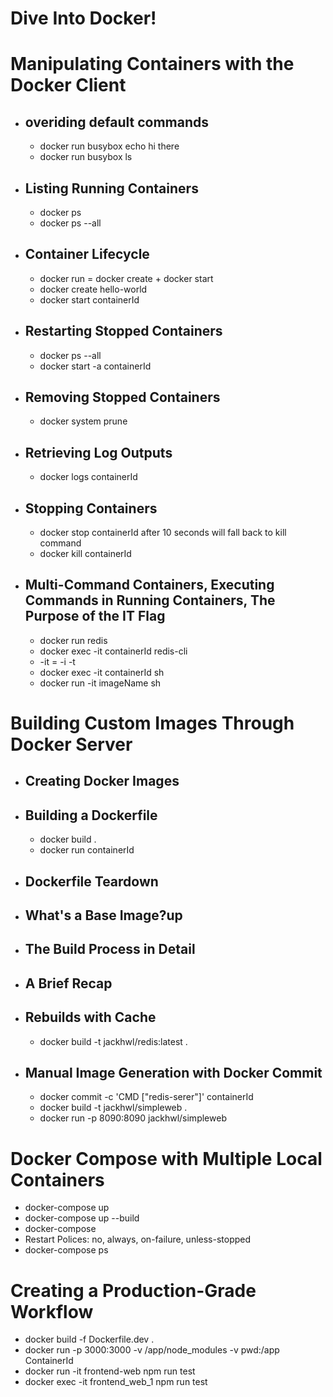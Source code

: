 # Dive Into Docker!
# Manipulating Containers with the Docker Client
  * ## overiding default commands
    * docker run busybox echo hi there
    * docker run busybox ls
  * ## Listing Running Containers
    * docker ps
    * docker ps --all
  * ## Container Lifecycle
    * docker run = docker create + docker start
    * docker create hello-world
    * docker start containerId
  * ## Restarting Stopped Containers
    * docker ps --all
    * docker start -a containerId
  * ## Removing Stopped Containers
    * docker system prune
  * ## Retrieving Log Outputs
    * docker logs containerId
  * ## Stopping Containers
    * docker stop containerId after 10 seconds will fall back to kill command
    * docker kill containerId
  * ## Multi-Command Containers, Executing Commands in Running Containers, The Purpose of the IT Flag
    * docker run redis
    * docker exec -it containerId redis-cli
    * -it = -i -t
    * docker exec -it containerId sh
    * docker run -it imageName sh
# Building Custom Images Through Docker Server
  * ## Creating Docker Images
  * ## Building a Dockerfile
    * docker build .
    * docker run containerId
  * ## Dockerfile Teardown
  * ## What's a Base Image?up
  * ## The Build Process in Detail
  * ## A Brief Recap
  * ## Rebuilds with Cache
    * docker build -t jackhwl/redis:latest .
  * ## Manual Image Generation with Docker Commit
    * docker commit -c 'CMD ["redis-serer"]' containerId
    * docker build -t jackhwl/simpleweb .
    * docker run -p 8090:8090 jackhwl/simpleweb
# Docker Compose with Multiple Local Containers
  * docker-compose up
  * docker-compose up --build
  * docker-compose 
  * Restart Polices: no, always, on-failure, unless-stopped
  * docker-compose ps
# Creating a Production-Grade Workflow
  * docker build -f Dockerfile.dev .
  * docker run -p 3000:3000 -v /app/node_modules -v pwd:/app ContainerId
  * docker run -it frontend-web npm run test
  * docker exec -it frontend_web_1 npm run test
